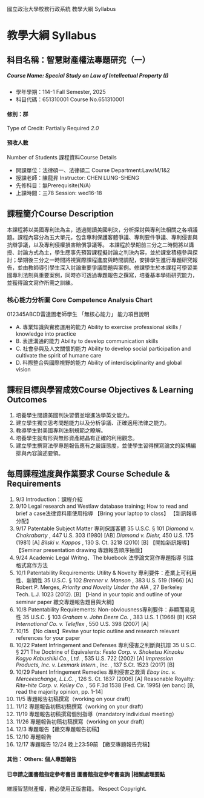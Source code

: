 國立政治大學校務行政系統 教學大綱 Syllabus
# 教學大綱 Syllabus
##  科目名稱：智慧財產權法專題研究（一） 
#####  Course Name: Special Study on Law of Intellectual Property (I)
  * 學年學期：114-1 Fall Semester, 2025 
  * 科目代碼：651310001 Course No.651310001
#### 修別：群
Type of Credit: Partially Required 
_2.0_
#### 預收人數
Number of Students
課程資料Course Details
  * 開課單位：法律碩一、法律碩二 Course Department:Law/M/1&2 
  * 授課老師：陳龍昇 Instructor: CHEN LUNG-SHENG 
  * 先修科目：無Prerequisite(N/A)
  * 上課時間：三78 Session: wed16-18
##  課程簡介Course Description
本課程將以美國專利法為主，透過閱讀美國判決，分析探討與專利法相關之各項議題。課程內容分為五大單元，包含專利保護客體爭議、專利要件爭議、專利侵害與抗辯爭議，以及專利侵權損害賠償爭議等。
本課程於學期前三分之二時間將以講授、討論方式為主，學生應事先預習課程擬討論之判決內容，並於課堂積極參與探討；學期後三分之一時間將視實際課程進度與時間調配，安排學生進行專題研究報告，並由教師導引學生深入討論重要爭議問題與案例。修課學生於本課程可學習美國專利法制與重要案例，同時亦可透過專題報告之撰寫，培養基本學術研究能力，並獲得論文寫作所需之訓練。
###  核心能力分析圖 Core Competence Analysis Chart
012345ABCD雷達圖老師學生
「無核心能力」 
能力項目說明
  * A. 專業知識與實務運用的能力 Ability to exercise professional skills / knowledge into practice
  * B. 表達溝通的能力 Ability to develop communication skills
  * C. 社會參與及人文關懷的能力 Ability to develop social participation and cultivate the spirit of humane care
  * D. 科際整合與國際視野的能力 Ability of interdisciplinarity and global vision
##  課程目標與學習成效Course Objectives & Learning Outcomes 
1. 培養學生閱讀美國判決習慣並增進法學英文能力。
2. 建立學生獨立思考問題能力以及分析爭議、正確適用法律之能力。
3. 教導學生對美國專利法制規範之瞭解。
4. 培養學生就有形與無形資產結晶有正確的利用觀念。
5. 建立學生撰寫法學專題報告應有之嚴謹態度，並使學生習得撰寫論文的架構編排與內容論述要領。
##  每周課程進度與作業要求 Course Schedule & Requirements
  1. 9/3 Introduction：課程介紹
  2. 9/10 Legal research and Westlaw database training; How to read and brief a case法律資料庫使用指導
【Bring your laptop to class】
【新訊報導分配】
  1. 9/17 Patentable Subject Matter 專利保護客體
35 U.S.C. § 101
_Diamond v. Chakrabarty_ , 447 U.S. 303 (1980) [AB]
_Diamond v. Diehr,_ 450 U.S. 175 (1981) [A]
_Bilski v. Kappos_ , 130 S. Ct. 3218 (2010) [B]
【開始新訊報導】
【Seminar presentation drawing 專題報告順序抽籤】
  1. 9/24 Academic Legal Writng、The bluebook
法學論文寫作專題指導
引註格式寫作方法
  1. 10/1 Patentability Requirements: Utility & Novelty 專利要件：產業上可利用性、新穎性
35 U.S.C. § 102 
_Brenner v. Manson_ , 383 U.S. 519 (1966) [A]
Robert P. Merges, _Priority and Novelty Under the AIA_ , 27 Berkeley Tech. L.J. 1023 (2012). [B]
【Hand in your topic and outline of your seminar paper 繳交專題報告題目與大綱】
  1. 10/8 Patentability Requirements: Non-obviousness專利要件：非顯而易見性
35 U.S.C. § 103 
_Graham v. John Deere Co._ , 383 U.S. 1 (1966) [B]
_KSR International Co. v. Teleflex_ , 550 U.S. 398 (2007) [A]
  1. 10/15 【No class】Revise your topic outline and research relevant references for your paper
  1. 10/22 Patent Infringement and Defenses 專利侵害之判斷與抗辯
35 U.S.C. § 271
The Doctrine of Equivalents: _Festo Corp. v. Shoketsu Kinzoku Kogyo Kabushiki Co., Ltd._ , 535 U.S. 722 (2002) [A]
_Impression Products, Inc. v. Lexmark Intern., Inc._ , 137 S.Ct. 1523 (2017) [B]
  1. 10/29 Patent Infringement Remedies 專利侵害之救濟
_Ebay Inc. v. Merceexchange, L.L.C._ , 126 S. Ct. 1837 (2006) [A]
Reasonable Royalty: _Rite-hite Corp. v. Kelley Co._ , 56 F.3d 1538 (Fed. Cir. 1995) (en banc)
[B, read the majority opinion, pp. 1-14] 
  1. 11/5 專題報告初稿撰寫（working on your draft）
  1. 11/12 專題報告初稿初稿撰寫（working on your draft）
  1. 11/19 專題報告初稿撰寫個別指導（mandatory individual meeting）
  2. 11/26 專題報告初稿初稿撰寫（working on your draft）
  3. 12/3 專題報告【繳交專題報告初稿】
  4. 12/10 專題報告
  5. 12/17 專題報告
12/24 晚上23:59前 【繳交專題報告完稿】
####  其他： Others: 個人專題報告 
####  已申請之圖書館指定參考書目  圖書館指定參考書查詢 |相關處理要點
維護智慧財產權，務必使用正版書籍。 Respect Copyright.